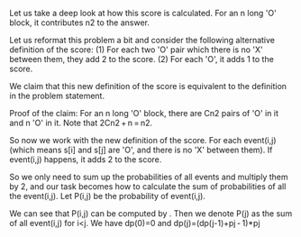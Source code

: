 Let us take a deep look at how this score is calculated. For an n long 'O' block, it contributes n2 to the answer.

Let us reformat this problem a bit and consider the following alternative definition of the score: (1) For each two 'O' pair which there is no 'X' between them, they add 2 to the score. (2) For each 'O', it adds 1 to the score.

We claim that this new definition of the score is equivalent to the definition in the problem statement.

Proof of the claim: For an n long 'O' block, there are Cn2 pairs of 'O' in it and n 'O' in it. Note that 2Cn2 + n = n2.

So now we work with the new definition of the score. For each event(i,j) (which means s[i] and s[j] are 'O', and there is no 'X' between them). If event(i,j) happens, it adds 2 to the score.

So we only need to sum up the probabilities of all events and multiply them by 2, and our task becomes how to calculate the sum of probabilities of all the event(i,j). Let P(i,j) be the probability of event(i,j).

We can see that P(i,j) can be computed by . Then we denote P(j) as the sum of all event(i,j) for i<j. We have dp(0)=0 and dp(j)=(dp(j-1)+pj - 1)*pj